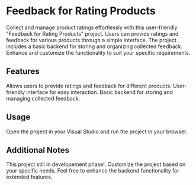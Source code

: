 # Feedback for Rating Products


Collect and manage product ratings effortlessly with this user-friendly "Feedback for Rating Products" project. Users can provide ratings and feedback for various products through a simple interface. The project includes a basic backend for storing and organizing collected feedback. Enhance and customize the functionality to suit your specific requirements.

## Features
Allows users to provide ratings and feedback for different products.
User-friendly interface for easy interaction.
Basic backend for storing and managing collected feedback.
## Usage
Open the project in your Visual Studio and run the project in your browser.

## Additional Notes
This project still in developement phase!.
Customize the project based on your specific needs.
Feel free to enhance the backend functionality for extended features.
